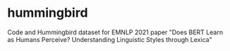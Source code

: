 # hummingbird
Code and Hummingbird dataset for EMNLP 2021 paper "Does BERT Learn as Humans Perceive? Understanding Linguistic Styles through Lexica"
